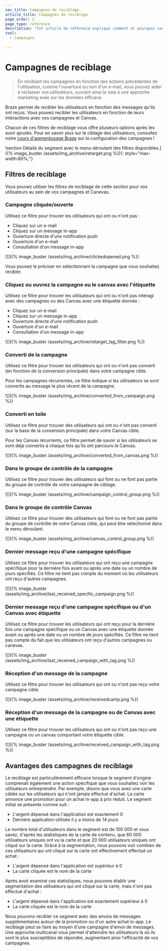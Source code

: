 ```yaml
---
nav_title: Campagnes de reciblage
article_title: Campagnes de reciblage
page_order: 2
page_type: reference
description: "Cet article de référence explique comment et pourquoi vous devriez envisager des campagnes de reciblage basées sur les messages reçus par vos utilisateurs."
tool:
  - Campaigns
  
---
```


# Campagnes de reciblage

> En reciblant les campagnes en fonction des actions précédentes de l'utilisateur, comme l'ouverture ou non d'un e-mail, vous pouvez aider à reclasser vos utilisateurs, ouvrant ainsi la voie à une approche marketing axée sur les données efficace.

Braze permet de recibler les utilisateurs en fonction des messages qu'ils ont reçus. Vous pouvez recibler les utilisateurs en fonction de leurs interactions avec vos campagnes et Canvas. 

Chacun de ces filtres de reciblage vous offre plusieurs options après les avoir ajoutés. Pour en savoir plus sur le ciblage des utilisateurs, consultez notre [cours d'apprentissage Braze](https://learning.braze.com/campaign-setup-delivery-targeting-conversions) sur la configuration des campagnes !

!section Détails du segment avec le menu déroulant des filtres disponibles.]({% image_buster /assets/img_archive/retarget.png %}){: style="max-width:80%;"}

## Filtres de reciblage

Vous pouvez utiliser les filtres de reciblage de cette section pour vos utilisateurs au sein de vos campagnes et Canevas.

### Campagne cliquée/ouverte

Utilisez ce filtre pour trouver les utilisateurs qui ont ou n'ont pas :

- Cliquez sur un e-mail
- Cliquez sur un message in-app
- Ouverture directe d'une notification push
- Ouverture d'un e-mail
- Consultation d'un message in-app

\![]({% image_buster /assets/img_archive/clickedopened.png %})

Vous pouvez le préciser en sélectionnant la campagne que vous souhaitez recibler.

### Cliquez ou ouvrez la campagne ou le canvas avec l'étiquette

Utilisez ce filtre pour trouver les utilisateurs qui ont ou n'ont pas interagi avec des campagnes ou des Canvas avec une étiquette donnée :

- Cliquez sur un e-mail
- Cliquez sur un message in-app
- Ouverture directe d'une notification push
- Ouverture d'un e-mail
- Consultation d'un message in-app

\![]({% image_buster /assets/img_archive/retarget_tag_filter.png %})

### Converti de la campagne 

Utilisez ce filtre pour trouver les utilisateurs qui ont ou n'ont pas converti (en fonction de la conversion principale) dans votre campagne cible. 

Pour les campagnes récurrentes, ce filtre indique si les utilisateurs se sont convertis au message le plus récent de la campagne.

\![]({% image_buster /assets/img_archive/converted_from_campaign.png %})

### Converti en toile 

Utilisez ce filtre pour trouver des utilisateurs qui ont ou n'ont pas converti (sur la base de la conversion principale) dans votre Canvas cible.

Pour les Canvas récurrents, ce filtre permet de savoir si les utilisateurs se sont déjà convertis à chaque fois qu'ils ont parcouru le Canvas.

\![]({% image_buster /assets/img_archive/converted_from_canvas.png %})

### Dans le groupe de contrôle de la campagne 

Utilisez ce filtre pour trouver des utilisateurs qui font ou ne font pas partie du groupe de contrôle de votre campagne de ciblage.

\![]({% image_buster /assets/img_archive/campaign_control_group.png %})

### Dans le groupe de contrôle Canvas 

Utilisez ce filtre pour trouver des utilisateurs qui font ou ne font pas partie du groupe de contrôle de votre Canvas cible, qui peut être sélectionné dans le menu déroulant.

\![]({% image_buster /assets/img_archive/canvas_control_group.png %})

### Dernier message reçu d'une campagne spécifique 

Utilisez ce filtre pour trouver les utilisateurs qui ont reçu une campagne spécifique pour la dernière fois avant ou après une date ou un nombre de jours spécifiés. Ce filtre ne tient pas compte du moment où les utilisateurs ont reçu d'autres campagnes.

\![]({% image_buster /assets/img_archive/last_received_specific_campaign.png %})

### Dernier message reçu d'une campagne spécifique ou d'un Canvas avec étiquette 

Utilisez ce filtre pour trouver les utilisateurs qui ont reçu pour la dernière fois une campagne spécifique ou un Canvas avec une étiquette donnée avant ou après une date ou un nombre de jours spécifiés. Ce filtre ne tient pas compte du fait que les utilisateurs ont reçu d'autres campagnes ou canevas.

\![]({% image_buster /assets/img_archive/last_received_campaign_with_tag.png %})

### Réception d'un message de la campagne 

Utilisez ce filtre pour trouver les utilisateurs qui ont ou n'ont pas reçu votre campagne cible.

\![]({% image_buster /assets/img_archive/receivedcamp.png %})

### Réception d'un message de la campagne ou de Canvas avec une étiquette 

Utilisez ce filtre pour trouver les utilisateurs qui ont ou n'ont pas reçu une campagne ou un canvas comportant votre étiquette cible.

\![]({% image_buster /assets/img_archive/received_campaign_with_tag.png %})

## Avantages des campagnes de reciblage

Le reciblage est particulièrement efficace lorsque le segment d'origine comprenait également une action spécifique que vous souhaitez voir les utilisateurs entreprendre. Par exemple, disons que vous avez une carte ciblée sur les utilisateurs qui n'ont jamais effectué d'achat. La carte annonce une promotion pour un achat in-app à prix réduit. Le segment initial se présente comme suit :

- L'argent dépensé dans l'application est exactement 0
- Dernière application utilisée il y a moins de 14 jours

Le nombre total d'utilisateurs dans le segment est de 100 000 et vous savez, d'après les statistiques de la carte de contenu, que 60 000 utilisateurs uniques ont vu la carte et que 20 000 utilisateurs uniques ont cliqué sur la carte. Grâce à la segmentation, nous pouvons voir combien de ces utilisateurs qui ont cliqué sur la carte ont effectivement effectué un achat :

- L'argent dépensé dans l'application est supérieur à 0
- La carte cliquée est le nom de la carte

Après avoir examiné ces statistiques, nous pouvons établir une segmentation des utilisateurs qui ont cliqué sur la carte, mais n'ont pas effectué d'achat :

- L'argent dépensé dans l'application est exactement supérieur à 0
- La carte cliquée est le nom de la carte

Nous pouvons recibler ce segment avec des envois de messages supplémentaires autour de la promotion ou d'un autre achat in-app. Le reciblage peut se faire au moyen d'une campagne d'envoi de messages. Une approche multicanal vous permet d'atteindre les utilisateurs là où ils sont le plus susceptibles de répondre, augmentant ainsi l'efficacité de vos campagnes.


